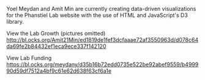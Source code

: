 Yoel Meydan and Amit Min are currently creating data-driven visualizations for the Phanstiel Lab website with the use of HTML and JavaScript's D3 library.

View the Lab Growth (pictures omitted) http://bl.ocks.org/Amit21Min/ed1819de1fef3dcfaaae72af3550963d/d078c64da69fe2b84432ef1eca9ece337f142120

View Lab Funding
https://bl.ocks.org/meydany/d35b16b72edd0735e522be92abef9559/b499990d59df7512a4bf9c61e62d638f63cf6a1e
